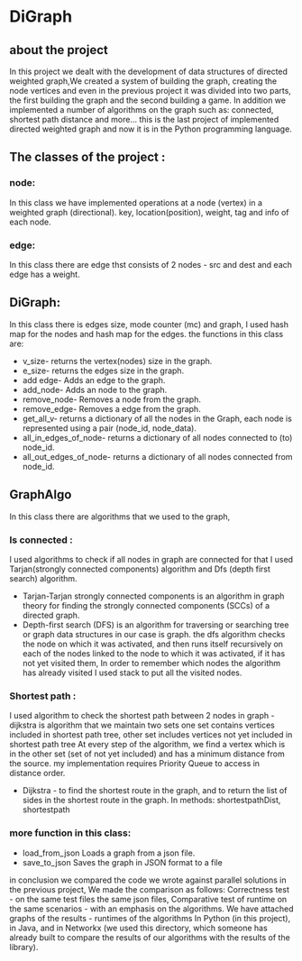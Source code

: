 # DiGraph
## about the project
In this project we dealt with the development of data structures of directed weighted graph,We created a system of building the graph, creating the node vertices and even in the previous project it was divided into two parts, the first building the graph and the second building a game. In addition we implemented a number of algorithms on the graph such as: connected, shortest path distance and more…
this is the last project of implemented directed weighted graph and now it is in the Python programming language.

## The classes of the project :
### node:
In this class we have implemented operations at a node (vertex) in a weighted graph (directional). key, location(position), weight, tag and info of each node.

### edge:
In this class there are edge thst consists of 2 nodes - src and dest and each edge has a weight.

## DiGraph:
In this class there is edges size, mode counter (mc) and graph, I used hash map for the nodes and hash map for the edges.
the functions in this class are:
* v_size- returns the vertex(nodes) size in the graph.
* e_size- returns the edges size in the graph.
* add edge- Adds an edge to the graph.
* add_node-	Adds an node to the graph.
* remove_node-	Removes a node from the graph.
* remove_edge-	Removes a edge from the graph.
* get_all_v- returns a dictionary of all the nodes in the Graph, each node is represented using a pair (node_id, node_data).
* all_in_edges_of_node- returns	a dictionary of all nodes connected to (to) node_id.
* all_out_edges_of_node- returns a dictionary of all nodes connected from node_id. 

## GraphAlgo
In this class there are algorithms that we used to the graph, 
### Is connected :
I used algorithms to check if all nodes in graph are connected for that I used Tarjan(strongly connected components) algorithm and Dfs (depth first search) algorithm.
* Tarjan-Tarjan strongly connected components is an algorithm in graph theory for finding the strongly connected components (SCCs) of a directed graph.
* Depth-first search (DFS) is an algorithm for traversing or searching tree or graph data structures in our case is graph. the dfs algorithm checks the node on which it was activated, and then runs itself recursively on each of the nodes linked to the node to which it was activated, if it has not yet visited them, In order to remember which nodes the algorithm has already visited I used stack to put all the visited nodes.

### Shortest path :
I used algorithm to check the shortest path between 2 nodes in graph -dijkstra is algorithm that we maintain two sets one set contains vertices included in shortest path tree, other set includes vertices not yet included in shortest path tree At every step of the algorithm, we find a vertex which is in the other set (set of not yet included) and has a minimum distance from the source. my implementation requires Priority Queue to access in distance order.
* Dijkstra - to find the shortest route in the graph, and to return the list of sides in the shortest route in the graph. In methods: shortestpathDist, shortestpath
### more function in this class:
* load_from_json	Loads a graph from a json file.
* save_to_json	Saves the graph in JSON format to a file

in conclusion we compared the code we wrote against parallel solutions in the previous project, We made the comparison as follows: Correctness test - on the same test files the same json files, Comparative test of runtime on the same scenarios - with an emphasis on the algorithms. We have attached graphs of the results - runtimes of the algorithms In Python (in this project), in Java, and in Networkx (we used this directory, which someone has already built to compare the results of our algorithms with the results of the library).

